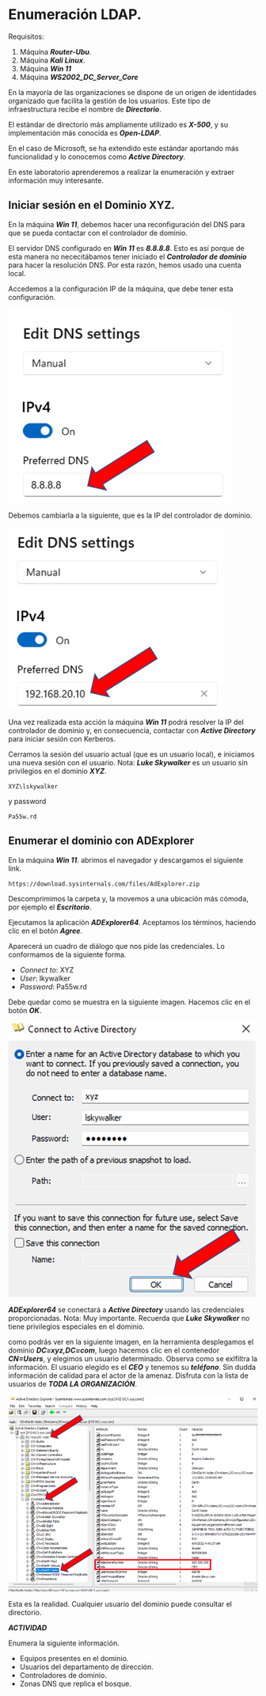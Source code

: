 # Enumeración LDAP.

Requisitos:
1. Máquina ***Router-Ubu***.
2. Máquina ***Kali Linux***.
3. Máquina ***Win 11***
4. Máquina ***WS2002_DC_Server_Core***


En la mayoría de las organizaciones se dispone de un origen de identidades organizado que facilita la gestión de los usuarios. Este tipo de infraestructura recibe el nombre de ***Directorio***.

El estándar de directorio más ampliamente utilizado es ***X-500***, y su implementación más conocida es ***Open-LDAP***.

En el caso de Microsoft, se ha extendido este estándar aportando más funcionalidad y lo conocemos como ***Active Directory***.

En este laboratorio aprenderemos a realizar la enumeración y extraer información muy interesante.

## Iniciar sesión en el Dominio XYZ.

En la máquina ***Win 11***, debemos hacer una reconfiguración del DNS para que se pueda contactar con el controlador de dominio.

El servidor DNS configurado en ***Win 11*** es ***8.8.8.8***. Esto es así porque de esta manera no nececitábamos tener iniciado el ***Controlador de dominio*** para hacer la resolución DNS. Por esta razón, hemos usado una cuenta local.

Accedemos a la configuración IP de la máquina, que debe tener esta configuración.

![DNS 8.8.8.8](../img/lab-04-C/202209091036.png)

Debemos cambiarla a la siguiente, que es la IP del controlador de dominio.

![DNS 192.168.20.10](../img/lab-04-C/202209091039.png)

Una vez realizada esta acción la máquina ***Win 11*** podrá resolver la IP del controlador de dominio y, en consecuencia, contactar con ***Active Directory*** para iniciar sesión con Kerberos.

Cerramos la sesión del usuario actual (que es un usuario local), e iniciamos una nueva sesión con el usuario.
Nota: ***Luke Skywalker*** es un usuario sin privilegios en el dominio ***XYZ***.
```
XYZ\lskywalker
``` 

y password
```
Pa55w.rd
```

## Enumerar el dominio con ADExplorer

En la máquina ***Win 11***. abrimos el navegador y descargamos el siguiente link.
```
https://download.sysinternals.com/files/AdExplorer.zip
```

Descomprimimos la carpeta y, la movemos a una ubicación más cómoda, por ejemplo el ***Escritorio***.

Ejecutamos la aplicación ***ADExplorer64***. Aceptamos los términos, haciendo clic en el botón ***Agree***.

Aparecerá un cuadro de diálogo que nos pide las credenciales. Lo conformamos de la siguiente forma.

* *Connect to*: XYZ
* *User*: lkywalker
* *Password*: Pa55w.rd

Debe quedar como se muestra en la siguiente imagen. Hacemos clic en el botón ***OK***. 

![ADExplorer Login](../img/lab-04-C/202209091200.png)

***ADExplorer64*** se conectará a ***Active Directory*** usando las credenciales proporcionadas.
Nota: Muy importante. Recuerda que ***Luke Skywalker*** no tiene privilegios especiales en el dominio.

como podrás ver en la siguiente imagen, en la herramienta desplegamos el dominio ***DC=xyz,DC=com***, luego hacemos clic en el contenedor ***CN=Users***, y elegimos un usuario determinado. Observa como se exlfiltra la información. El usuario elegido es el ***CEO*** y tenemos su ***teléfono***. Sin dudda información de calidad para el actor de la amenaz. Disfruta con la lista de usuarios de ***TODA LA ORGANIZACIÓN***.

![Darth Vader](../img/lab-04-C/202209091352.png)

Esta es la realidad. Cualquier usuario del dominio puede consultar el directorio.

***ACTIVIDAD***

Enumera la siguiente información.

* Equipos presentes en el dominio.
* Usuarios del departamento de dirección.
* Controladores de dominio.
* Zonas DNS que replica el bosque.


